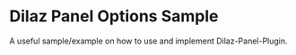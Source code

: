 # Dilaz Panel Options Sample
A useful sample/example on how to use and implement Dilaz-Panel-Plugin. 
